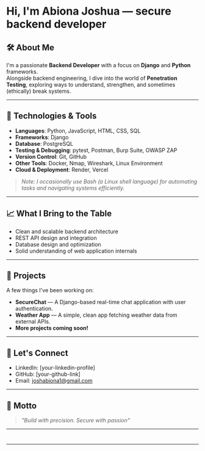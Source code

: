 # Hi, I'm Abiona Joshua — secure backend developer

## 🛠 About Me
I'm a passionate **Backend Developer** with a focus on **Django** and **Python** frameworks.  
Alongside backend engineering, I dive into the world of **Penetration Testing**, exploring ways to understand, strengthen, and sometimes (ethically) break systems.

---

## 🔧 Technologies & Tools
- **Languages**: Python, JavaScript, HTML, CSS, SQL
- **Frameworks**: Django
- **Database**: PostgreSQL
- **Testing & Debugging**: pytest, Postman, Burp Suite, OWASP ZAP
- **Version Control**: Git, GitHub
- **Other Tools**: Docker, Nmap, Wireshark, Linux Environment
- **Cloud & Deployment**: Render, Vercel

> _Note: I occasionally use Bash (a Linux shell language) for automating tasks and navigating systems efficiently._

---

## 📈 What I Bring to the Table
- Clean and scalable backend architecture
- REST API design and integration
- Database design and optimization
- Solid understanding of web application internals

---

## 📂 Projects
A few things I've been working on:
- **SecureChat** — A Django-based real-time chat application with user authentication.
- **Weather App** — A simple, clean app fetching weather data from external APIs.
- **More projects coming soon!**

---

## 🤝 Let's Connect
- LinkedIn: [your-linkedin-profile]
- GitHub: [your-github-link]
- Email: joshabiona1@gmail.com

---

## 📜 Motto
> _"Build with precision. Secure with passion"_ 

---

#

---
